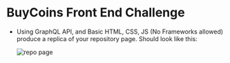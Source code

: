 # BuyCoins Front End Challenge

- Using GraphQL API, and Basic HTML, CSS, JS (No Frameworks allowed) produce a replica of your repository page. Should look like this:

  ![repo page](https://res.cloudinary.com/bitkoin/image/upload/v1605131940/frontend_dev_example.png)

